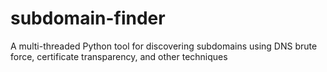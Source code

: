 # subdomain-finder
A multi-threaded Python tool for discovering subdomains using DNS brute force, certificate transparency, and other techniques
